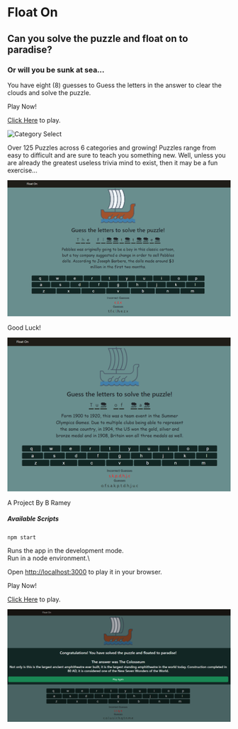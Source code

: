 # Float On

## Can you solve the puzzle and float on to paradise?

### Or will you be sunk at sea...

You have eight (8) guesses to Guess the letters in the answer to clear the clouds
and solve the puzzle.

Play Now!

[Click Here](https://bramey-git.github.io/float-on/) to play.


![Category Select](./public//images/game/float-on-v1-home.png)

Over 125 Puzzles across 6 categories and growing! Puzzles range from easy to
difficult and are sure to teach you something new. Well, unless you are already
the greatest useless trivia mind to exist, then it may be a fun exercise...

![Game Play](./public//images/game/float-on-v1.01-gameplay.png)

Good Luck!

![Ghost Mode](./public//images/game/float-on-v1.01-ghost.png)

A Project By B Ramey

##### Available Scripts

`npm start`

Runs the app in the development mode.\
Run in a node environment.\

Open [http://localhost:3000](http://localhost:3000) to play it in your browser.


Play Now!

[Click Here](https://bramey-git.github.io/float-on/) to play.

![Victory](./public//images/game/float-on-v1-victory.png)

